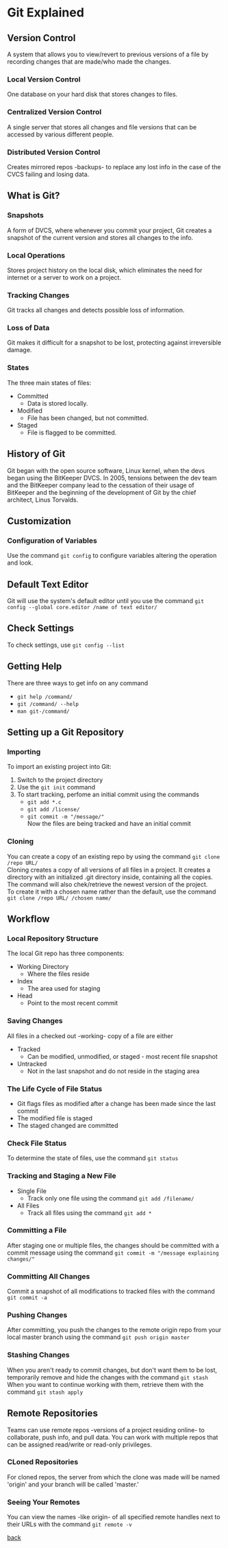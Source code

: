 # Git Explained
## Version Control
A system that allows you to view/revert to previous versions of a file by recording changes that are made/who made the changes.
### Local Version Control
One database on your hard disk that stores changes to files.
### Centralized Version Control
A single server that stores all changes and file versions that can be accessed by various different people.
### Distributed Version Control
Creates mirrored repos -backups- to replace any lost info in the case of the CVCS failing and losing data.
## What is Git?
### Snapshots
A form of DVCS, where whenever you commit your project, Git creates a snapshot of the current version and stores all changes to the info.
### Local Operations
Stores project history on the local disk, which eliminates the need for internet or a server to work on a project.
### Tracking Changes
Git tracks all changes and detects possible loss of information.
### Loss of Data
Git makes it difficult for a snapshot to be lost, protecting against irreversible damage.
### States
The three main states of files:
* Committed
    * Data is stored locally.
* Modified
    * File has been changed, but not committed.
* Staged
    * File is flagged to be committed.  
## History of Git
Git began with the open source software, Linux kernel, when the devs began using the BitKeeper DVCS. In 2005, tensions between the dev team and the BitKeeper company lead to the cessation of their usage of BitKeeper and the beginning of the development of Git by the chief architect, Linus Torvalds.
## Customization
### Configuration of Variables
Use the command `git config` to configure variables altering the operation and look.
## Default Text Editor
Git will use the system's default editor until you use the command `git config --global core.editor /name of text editor/`
## Check Settings
To check settings, use `git config --list`
## Getting Help
There are three ways to get info on any command
* `git help /command/`
* `git /command/ --help`
* `man git-/command/`  
## Setting up a Git Repository
### Importing
To import an existing project into Git:

1. Switch to the project directory
2. Use the `git init` command
3. To start tracking, perfome an initial commit using the commands
    * `git add *.c`
    * `git add /license/`
    * `git commit -m "/message/"`  
Now the files are being tracked and have an initial commit  
### Cloning
You can create a copy of an existing repo by using the command `git clone /repo URL/`  
Cloning creates a copy of all versions of all files in a project. It creates a directory with an initialized .git directory inside, containing all the copies. The command will also chek/retrieve the newest version of the project.  
To create it with a chosen name rather than the default, use the command `git clone /repo URL/ /chosen name/`
## Workflow
### Local Repository Structure
The local Git repo has three components:  
* Working Directory
    * Where the files reside
* Index
    * The area used for staging
* Head
    * Point to the most recent commit

### Saving Changes
All files in a checked out -working- copy of a file are either
* Tracked
    * Can be modified, unmodified, or staged - most recent file snapshot
* Untracked
    * Not in the last snapshot and do not reside in the staging area

### The Life Cycle of File Status
* Git flags files as modified after a change has been made since the last commit
* The modified file is staged
* The staged changed are committed

### Check File Status
To determine the state of files, use the command `git status`
### Tracking and Staging a New File
* Single File
    * Track only one file using the command `git add /filename/`
* All Files
    * Track all files using the command `git add *`
    
### Committing a File
After staging one or multiple files, the changes should be committed with a commit message using the command `git commit -m "/message explaining changes/"`
### Committing All Changes
Commit a snapshot of all modifications to tracked files with the command `git commit -a`
### Pushing Changes
After committing, you push the changes to the remote origin repo from your local master branch using the command `git push origin master`
### Stashing Changes
When you aren't ready to commit changes, but don't want them to be lost, temporarily remove and hide the changes with the command `git stash`  
When you want to continue working with them, retrieve them with the command `git stash apply`
## Remote Repositories
Teams can use remote repos -versions of a project residing online- to collaborate, push info, and pull data. You can work with multiple repos that can be assigned read/write or read-only privileges.
### CLoned Repositories
For cloned repos, the server from which the clone was made will be named 'origin' and your branch will be called 'master.'
### Seeing Your Remotes
You can view the names -like origin- of all specified remote handles next to their URLs with the command `git remote -v`

[back](README.md)